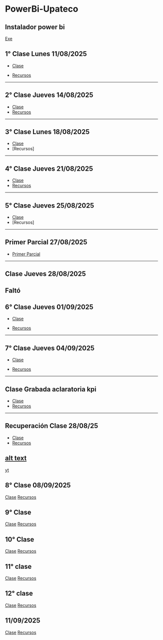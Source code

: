 # PowerBi-Upateco

## Instalador power bi
[Exe](https://www.microsoft.com/es-es/download/details.aspx?id=58494)

## 1° Clase Lunes 11/08/2025

- [Clase](https://www.youtube.com/watch?v=Q8cfuzA-Zag)

- [Recursos](https://github.com/MariaVictoria/PowerBi-Upateco/tree/main/Clase1)

---

## 2° Clase Jueves 14/08/2025

- [Clase](https://www.youtube.com/watch?v=0w2dpPoDAsg)
- [Recursos](https://github.com/MariaVictoria/PowerBi-Upateco/tree/main/clase%202)

---

## 3° Clase Lunes 18/08/2025

- [Clase](https://www.youtube.com/watch?v=51EWW4v0hH8)
- [Recursos]

---

## 4° Clase Jueves 21/08/2025

- [Clase](https://www.youtube.com/watch?v=uBtd9Jvuzkw)
- [Recursos](https://github.com/MariaVictoria/PowerBi-Upateco/tree/main/3-4-Clase)

---

## 5° Clase Jueves 25/08/2025

- [Clase](https://www.youtube.com/watch?v=gim8OZzDZoc)
- [Recursos]

---

## Primer Parcial 27/08/2025

- [Primer Parcial](https://github.com/MariaVictoria/PowerBi-Upateco/tree/main/primer%20parcial)

---

## Clase Jueves 28/08/2025

Faltó
---

## 6° Clase Jueves 01/09/2025

- [Clase](https://www.youtube.com/watch?v=FXtyhDyA6Gk)

- [Recursos](https://github.com/MariaVictoria/PowerBi-Upateco/tree/main/6-%20clase)
---

## 7° Clase Jueves 04/09/2025

- [Clase](https://www.youtube.com/watch?v=8JxyLi40uRE)

- [Recursos]()
---

## Clase Grabada aclaratoria kpi

- [Clase](https://drive.google.com/file/d/14dtU5Z__H6ZckOSMjs7Amd-WushABInI/view)
- [Recursos]()
---

## Recuperación Clase 28/08/25

- [Clase](https://drive.google.com/file/d/1GkbuMjWGp4U_3IfXHvi7Rebza1yTCjrW/view)
- [Recursos]()

## [alt text](image-1.png)
[yt](https://www.youtube.com/shorts/ApkTbl2spZs)


## 8° Clase 08/09/2025
[Clase](https://www.youtube.com/watch?v=YA5mCdgmx5I)
[Recursos]()


## 9° Clase
[Clase](https://www.youtube.com/watch?v=G83242-85Xk)
[Recursos]()


## 10° Clase
[Clase](https://www.youtube.com/watch?v=n_E9kB4o1QI)
[Recursos]()


## 11° clase
[Clase](https://www.youtube.com/watch?v=SHTAEKH_LK0)
[Recursos]()

## 12° clase
[Clase](https://www.youtube.com/watch?v=kKJsnu4cJDA)
[Recursos]()

## 11/09/2025 

[Clase](https://www.youtube.com/watch?v=G83242-85Xk&t=5781s)
[Recursos]()

